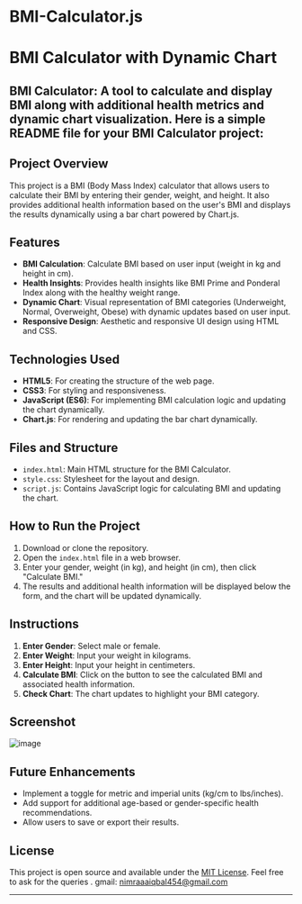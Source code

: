 # BMI-Calculator.js

# BMI Calculator with Dynamic Chart

BMI Calculator: A tool to calculate and display BMI along with additional health metrics and dynamic chart visualization.
Here is a simple **README** file for your BMI Calculator project:
---
## Project Overview
This project is a BMI (Body Mass Index) calculator that allows users to calculate their BMI by entering their gender, weight, and height. It also provides additional health information based on the user's BMI and displays the results dynamically using a bar chart powered by Chart.js.

## Features
- **BMI Calculation**: Calculate BMI based on user input (weight in kg and height in cm).
- **Health Insights**: Provides health insights like BMI Prime and Ponderal Index along with the healthy weight range.
- **Dynamic Chart**: Visual representation of BMI categories (Underweight, Normal, Overweight, Obese) with dynamic updates based on user input.
- **Responsive Design**: Aesthetic and responsive UI design using HTML and CSS.

## Technologies Used
- **HTML5**: For creating the structure of the web page.
- **CSS3**: For styling and responsiveness.
- **JavaScript (ES6)**: For implementing BMI calculation logic and updating the chart dynamically.
- **Chart.js**: For rendering and updating the bar chart dynamically.

## Files and Structure
- `index.html`: Main HTML structure for the BMI Calculator.
- `style.css`: Stylesheet for the layout and design.
- `script.js`: Contains JavaScript logic for calculating BMI and updating the chart.

## How to Run the Project
1. Download or clone the repository.
2. Open the `index.html` file in a web browser.
3. Enter your gender, weight (in kg), and height (in cm), then click "Calculate BMI."
4. The results and additional health information will be displayed below the form, and the chart will be updated dynamically.

## Instructions
1. **Enter Gender**: Select male or female.
2. **Enter Weight**: Input your weight in kilograms.
3. **Enter Height**: Input your height in centimeters.
4. **Calculate BMI**: Click on the button to see the calculated BMI and associated health information.
5. **Check Chart**: The chart updates to highlight your BMI category.
 
## Screenshot
![image](https://github.com/user-attachments/assets/864c4566-132a-4ccb-bd92-a74334b1aab9)

## Future Enhancements
- Implement a toggle for metric and imperial units (kg/cm to lbs/inches).
- Add support for additional age-based or gender-specific health recommendations.
- Allow users to save or export their results.

## License
This project is open source and available under the [MIT License](LICENSE).
Feel free to ask for the queries . gmail: nimraaaiqbal454@gmail.com

---

